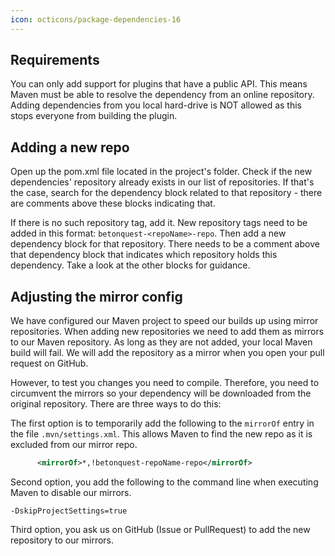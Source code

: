 ```yaml
---
icon: octicons/package-dependencies-16
---
```

## Requirements 
You can only add support for plugins that have a public API. This means Maven must be able to resolve the dependency 
from an online repository. Adding dependencies from you local hard-drive is NOT allowed as this stops everyone from 
building the plugin.

## Adding a new repo
Open up the pom.xml file located in the project's folder. Check if the new dependencies' repository already exists in our 
list of repositories. If that's the case, search for the dependency block related to that repository - there are comments
above these blocks indicating that.

If there is no such repository tag, add it.
New repository tags need to be added in this format: `betonquest-<repoName>-repo`.
Then add a new dependency block for that repository. There needs to be a comment above that dependency block that indicates
which repository holds this dependency. Take a look at the other blocks for guidance.

## Adjusting the mirror config
We have configured our Maven project to speed our builds up using mirror repositories.
When adding new repositories we need to add them as mirrors to our Maven repository. As long as they are not added, your
local Maven build will fail. We will add the repository as a mirror when you open your pull request on GitHub.  

However, to test you changes you need to compile. 
Therefore, you need to circumvent the mirrors so your dependency will be downloaded from the original repository.
There are three ways to do this:

The first option is to temporarily add the following to the `mirrorOf` entry in the file
`.mvn/settings.xml`. This allows Maven to find the new repo as it is excluded from our mirror repo.  
```xml
      <mirrorOf>*,!betonquest-repoName-repo</mirrorOf>
```

Second option, you add the following to the command line when executing Maven to disable our mirrors.
````
-DskipProjectSettings=true
````

Third option, you ask us on GitHub (Issue or PullRequest) to add the new repository to our mirrors.
